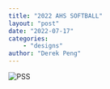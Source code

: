 ```yaml
---
title: "2022 AHS SOFTBALL"
layout: "post"
date: "2022-07-17"
categories: 
    - "designs"
author: "Derek Peng"
---
```


![PSS](/images/2022sb.jpg)